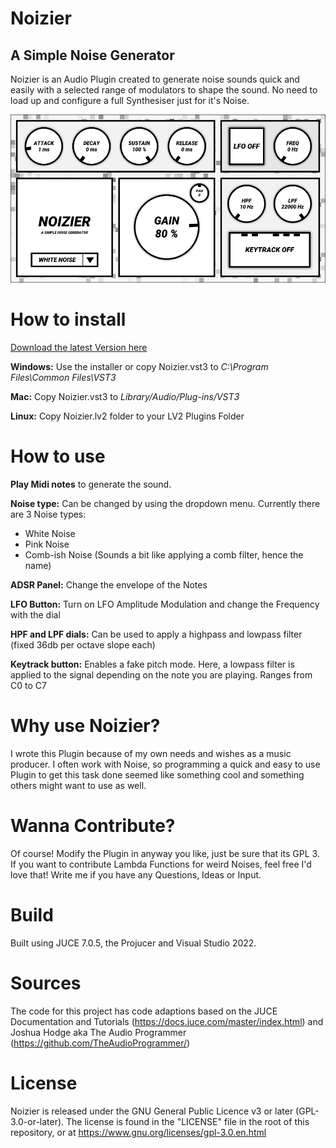 
# Noizier
## A Simple Noise Generator
Noizier is an Audio Plugin created to generate noise sounds quick and easily with a selected range of modulators to shape the sound. No need to load up and configure a full Synthesiser just for it's Noise.

![Noizier Screenshot](https://github.com/MichaelHurst97/Noizier/blob/main/Assets/Noizier_Screenshot.PNG "Noizier Screenshot")


How to install
======
[Download the latest Version here](https://github.com/MichaelHurst97/Noizier/releases/tag/Release)


**Windows:** Use the installer or copy Noizier.vst3 to *C:\Program Files\Common Files\VST3*

**Mac:** Copy Noizier.vst3 to *Library/Audio/Plug-ins/VST3*

**Linux:** Copy Noizier.lv2 folder to your LV2 Plugins Folder


How to use
======
**Play Midi notes** to generate the sound.

**Noise type:** Can be changed by using the dropdown menu.
Currently there are 3 Noise types:
+ White Noise
+ Pink Noise
+ Comb-ish Noise (Sounds a bit like applying a comb filter, hence the name)

**ADSR Panel:** Change the envelope of the Notes

**LFO Button:** Turn on LFO Amplitude Modulation and change the Frequency with the dial

**HPF and LPF dials:** Can be used to apply a highpass and lowpass filter (fixed 36db per octave slope each)

**Keytrack button:** Enables a fake pitch mode. Here, a lowpass filter is applied to the signal depending on the note you are playing. Ranges from C0 to C7


Why use Noizier?
======
I wrote this Plugin because of my own needs and wishes as a music producer. I often work with Noise, so programming a quick and easy to use Plugin to get this task done seemed like something cool and something others might want to use as well.


Wanna Contribute?
======
Of course! Modify the Plugin in anyway you like, just be sure that its GPL 3.
If you want to contribute Lambda Functions for weird Noises, feel free I'd love that! Write me if you have any Questions, Ideas or Input. 


Build
======
Built using JUCE 7.0.5, the Projucer and Visual Studio 2022.


Sources
======
The code for this project has code adaptions based on the JUCE Documentation and Tutorials (https://docs.juce.com/master/index.html) and Joshua Hodge aka The Audio Programmer (https://github.com/TheAudioProgrammer/)


License
======
Noizier is released under the GNU General Public Licence v3 or later (GPL-3.0-or-later). 
The license is found in the "LICENSE" file in the root of this repository, or at
https://www.gnu.org/licenses/gpl-3.0.en.html
